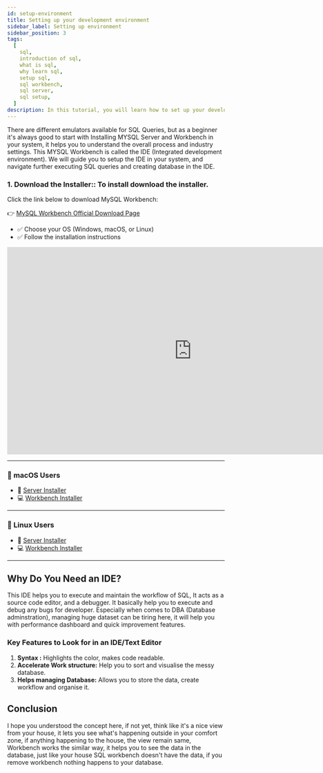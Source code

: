 ```yaml
---
id: setup-environment
title: Setting up your development environment
sidebar_label: Setting up environment
sidebar_position: 3
tags:
  [
    sql,
    introduction of sql,
    what is sql,
    why learn sql,
    setup sql,
    sql workbench,
    sql server,
    sql setup,
  ]
description: In this tutorial, you will learn how to set up your development environment for HTML development.
---
```


There are different emulators available for SQL Queries, but as a beginner it's always good to start with Installing MYSQL Server and Workbench in your system, it helps you to understand the overall process and industry settings. This MYSQL Workbench is called the IDE (Integrated development environment).
We will guide you to setup the IDE in your system, and navigate further executing SQL queries and creating database in the IDE. 

### **1. Download the Installer:**: To install download the installer.

Click the link below to download MySQL Workbench:

👉 [MySQL Workbench Official Download Page](https://dev.mysql.com/downloads/workbench/)

- ✅ Choose your OS (Windows, macOS, or Linux)
- ✅ Follow the installation instructions

<iframe width="853" height="480" src="https://www.youtube.com/embed/u96rVINbAUI" title="How To Install MySQL (Server and Workbench)" frameborder="0" allow="accelerometer; autoplay; clipboard-write; encrypted-media; gyroscope; picture-in-picture; web-share" referrerpolicy="strict-origin-when-cross-origin" allowfullscreen></iframe>

---

### 🍎 macOS Users  
- 💾 [Server Installer](http://bit.ly/2PU2IZU)  
- 💻 [Workbench Installer](http://bit.ly/2B2xiZ2)

---

### 🐧 Linux Users  
- 💾 [Server Installer](http://bit.ly/2DijNpJ)  
- 💻 [Workbench Installer](http://bit.ly/2B153d8)

---


## Why Do You Need an IDE?

This IDE helps you to execute and maintain the workflow of SQL, It acts as  a source code editor,  and a debugger. It basically help you to execute and debug any bugs for developer. Especially when comes to DBA (Database adminstration), managing huge dataset can be tiring here, it will help you with performance dashboard and quick improvement features. 


### Key Features to Look for in an IDE/Text Editor

1. **Syntax :** Highlights the color, makes code readable.
2. **Accelerate Work structure:** Help you to sort and visualise the messy database.
3. **Helps managing Database:** Allows you to store the data, create workflow and organise it. 

## Conclusion

I hope you understood the concept here, if not yet, think like it's a nice view from your house, it lets you see what's happening outside in your comfort zone, if anything happening to the house, the view remain same, Workbench works the similar way, it helps you to see the data in the database, just like your house SQL workbench doesn't have the data, if you remove workbench nothing happens to your database. 

<GiscusComments/>